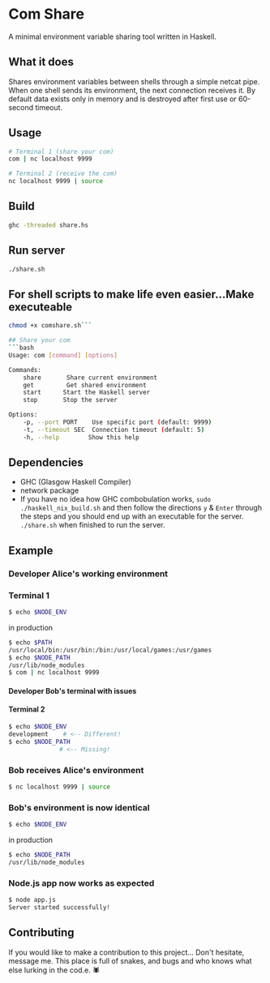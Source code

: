 # Com Share

A minimal environment variable sharing tool written in Haskell.

## What it does

Shares environment variables between shells through a simple netcat pipe. When one shell sends its environment, the next connection receives it. By default data exists only in memory and is destroyed after first use or 60-second timeout.

## Usage

```bash
# Terminal 1 (share your com)
com | nc localhost 9999

# Terminal 2 (receive the com)
nc localhost 9999 | source
```

## Build

```bash
ghc -threaded share.hs
```

## Run server

```bash
./share.sh
```
## For shell scripts to make life even easier...Make executeable

```bash
chmod +x comshare.sh```

## Share your com
```bash
Usage: com [command] [options]

Commands:
    share       Share current environment
    get         Get shared environment
    start      Start the Haskell server
    stop       Stop the server

Options:
    -p, --port PORT    Use specific port (default: 9999)
    -t, --timeout SEC  Connection timeout (default: 5)
    -h, --help        Show this help
```

## Dependencies

- GHC (Glasgow Haskell Compiler)
- network package
- If you have no idea how GHC combobulation works,
  ```sudo ./haskell_nix_build.sh``` and then follow the directions ```y``` & ```Enter``` through the steps and you should end up with an executable for the server. ```./share.sh``` when finished to run the server. 


## **Example**
### Developer Alice's working environment   
### Terminal 1
```bash
$ echo $NODE_ENV
```
in production
```bash
$ echo $PATH
/usr/local/bin:/usr/bin:/bin:/usr/local/games:/usr/games
$ echo $NODE_PATH
/usr/lib/node_modules
$ com | nc localhost 9999
```

#### Developer Bob's terminal with issues
#### Terminal 2
```bash
$ echo $NODE_ENV
development    # <-- Different!
$ echo $NODE_PATH
              # <-- Missing!
```
### Bob receives Alice's environment
```bash
$ nc localhost 9999 | source
```
### Bob's environment is now identical
``` bash
$ echo $NODE_ENV
```
in production
```bash
$ echo $NODE_PATH
/usr/lib/node_modules
```
### Node.js app now works as expected
```bash
$ node app.js
Server started successfully!
```
## Contributing
If you would like to make a contribution to this project... Don't hesitate, message me. This place is full of snakes, and bugs and who knows what else lurking in the cod.e.                                                                                                                     🕷️
